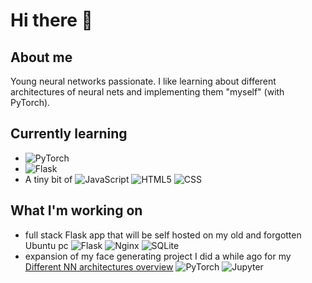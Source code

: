 # Hi there 👋

## About me
Young neural networks passionate. I like learning about different architectures of neural nets and implementing them "myself" (with PyTorch).

## Currently learning
- ![PyTorch](https://img.shields.io/badge/PyTorch-%23EE4C2C.svg?style=flat&logo=pytorch&logoColor=white) 
- ![Flask](https://img.shields.io/badge/Flask-%23000.svg?style=flat&logo=flask&logoColor=white)
- A tiny bit of ![JavaScript](https://img.shields.io/badge/JavaScript-%23F7DF1E.svg?style=flat&logo=javascript&logoColor=black) ![HTML5](https://img.shields.io/badge/HTML5-%23E34F26.svg?style=flat&logo=html5&logoColor=white)
![CSS](https://img.shields.io/badge/CSS-%231572B6.svg?style=flat&logo=css3&logoColor=white)


## What I'm working on
- full stack Flask app that will be self hosted on my old and forgotten Ubuntu pc ![Flask](https://img.shields.io/badge/Flask-%23000.svg?style=flat&logo=flask&logoColor=white) ![Nginx](https://img.shields.io/badge/Nginx-%23009639.svg?style=flat&logo=nginx&logoColor=white) ![SQLite](https://img.shields.io/badge/SQLite-%2307405e.svg?style=flat&logo=sqlite&logoColor=white)
- expansion of my face generating project I did a while ago for my [Different NN architectures overview](https://github.com/uxert/NN-architectures-overwiew)  ![PyTorch](https://img.shields.io/badge/PyTorch-%23EE4C2C.svg?style=flat&logo=pytorch&logoColor=white) ![Jupyter](https://img.shields.io/badge/Jupyter-%23F37626.svg?style=flat&logo=jupyter&logoColor=white)


<!--
**uxert/uxert** is a ✨ _special_ ✨ repository because its `README.md` (this file) appears on your GitHub profile.

Here are some ideas to get you started:

- 🔭 I’m currently working on ...
- 🌱 I’m currently learning ...
- 👯 I’m looking to collaborate on ...
- 🤔 I’m looking for help with ...
- 💬 Ask me about ...
- 📫 How to reach me: ...
- 😄 Pronouns: ...
- ⚡ Fun fact: ...
-->

